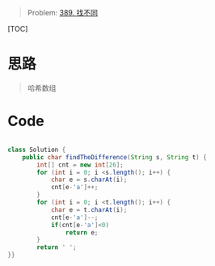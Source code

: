 > Problem: [389. 找不同](https://leetcode.cn/problems/find-the-difference/description/)

[TOC]

# 思路
> 哈希数组

# Code
```Java []

class Solution {
    public char findTheDifference(String s, String t) {
        int[] cnt = new int[26];
        for (int i = 0; i <s.length(); i++) {
            char e = s.charAt(i);
            cnt[e-'a']++;
        }
        for (int i = 0; i <t.length(); i++) {
            char e = t.charAt(i);
            cnt[e-'a']--;
            if(cnt[e-'a']<0)
                return e;
        }
        return ' ';
}}
```
